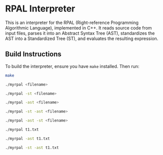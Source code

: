 # RPAL Interpreter

This is an interpreter for the RPAL (Right-reference Programming Algorithmic Language), implemented in C++. It reads source code from input files, parses it into an Abstract Syntax Tree (AST), standardizes the AST into a Standardized Tree (ST), and evaluates the resulting expression.

## Build Instructions

To build the interpreter, ensure you have `make` installed. Then run:

```bash
make

./myrpal <filename>

./myrpal -st <filename>

./myrpal -ast <filename>

./myrpal -st -ast <filename>

./myrpal -ast -st <filename>

./myrpal t1.txt

./myrpal -ast t1.txt

./myrpal -st -ast t1.txt


